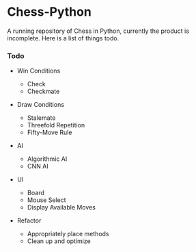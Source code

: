 # Chess-Python

A running repository of Chess in Python, currently the product is incomplete. Here is a list of things todo.

### Todo
* Win Conditions
    * Check
    * Checkmate

* Draw Conditions
    * Stalemate
    * Threefold Repetition
    * Fifty-Move Rule

* AI
    * Algorithmic AI
    * CNN AI

* UI
    * Board
    * Mouse Select
    * Display Available Moves

* Refactor
    * Appropriately place methods
    * Clean up and optimize

